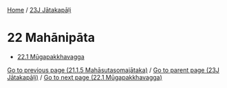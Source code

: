 
[Home](/) / [23J Jātakapāḷi](/tipitaka/23J.md)

# 22 Mahānipāta

* [22.1 Mūgapakkhavagga](/tipitaka/23J/22/22.1.md)

[Go to previous page (21.1.5 Mahāsutasomajātaka)](/tipitaka/23J/21/21.1/21.1.5.md) / [Go to parent page (23J Jātakapāḷi)](/tipitaka/23J/0.md) / [Go to next page (22.1 Mūgapakkhavagga)](/tipitaka/23J/22/22.1.md)


